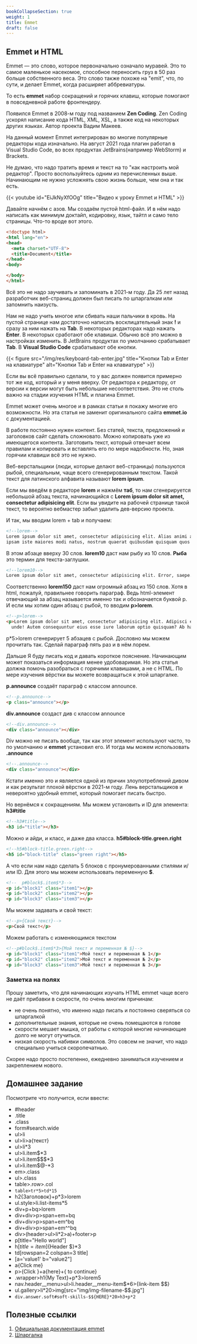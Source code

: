 ```yaml
---
bookCollapseSection: true
weight: 1
title: Emmet
draft: false
---
```


## Emmet и HTML

Emmet — это слово, которое первоначально означало муравей. Это то самое маленькое насекомое, способное переносить груз в
50 раз больше собственного веса. Это слово также похоже на "emit", что, по сути, и делает Emmet, когда расширяет
аббревиатуры.

То есть **emmet** набор сокращений и горячих клавиш, которые помогают в повседневной работе фронтендеру.

Появился Emmet в 2008-м году под названием **Zen Coding**. Zen Coding ускорял написание кода HTML, XML, XSL, а также код
на некоторых других языках. Автор проекта Вадим Макеев.

На данный момент Emmet интегрирован во многие популярные редакторы кода изначально. На август 2021 года плагин работал в
Visual Studio Code, во всех продуктах JetBrains(например WebStorm) и Brackets.

Не думаю, что надо тратить время и текст на то "как настроить мой редактор". Просто воспользуйтесь одним из
перечисленных выше. Начинающим не нужно усложнять свою жизнь больше, чем она и так есть.

{{< youtube id="EiJkNyXfOOg" title="Видео к уроку Emmet и HTML" >}}

Давайте начнём с азов. Мы создаём пустой html-файл. И в нём надо написать как минимум доктайп, кодировку, язык, тайтл и
само тело страницы. Что-то вроде вот этого.

````html
<!doctype html>
<html lang="en">
<head>
  <meta charset="UTF-8">
  <title>Document</title>
</head>
<body>

</body>
</html>
````

Всё это не надо заучивать и запоминать в 2021-м году. Да 25 лет назад разработчик веб-страниц должен был писать по
шпаргалкам или запомнить наизусть.

Нам не надо учить многое или сбивать наши пальчики в кровь. На пустой странице нам достаточно написать восклицательный
знак **!** и сразу за ним нажать на **Tab**. В некоторых редакторах надо нажать **Enter**. В некоторых сработают обе
клавиши. Обычно всё это можно в настройках изменить. В JetBrains продуктах по умолчанию срабатывает **Tab**. В **Visual
Studio Code** срабатывают обе кнопки.

{{< figure src="/img/res/keyboard-tab-enter.jpg" title="Кнопки Tab и Enter на клавиатуре" alt="Кнопки Tab и Enter на клавиатуре" >}}

Если вы всё правильно сделали, то у вас должен появится примерно тот же код, который и у меня вверху. От редактора к
редактору, от версии к версии могут быть небольшие несоответствия. Это не столь важно на стадии изучения HTML и плагина Emmet.

Emmet может очень многое и в рамках статьи я покажу многие его возможности. Но эта статья не заменит оригинального
сайта **emmet.io** с документацией.

В работе постоянно нужен контент. Без статей, текста, предложений и заголовков сайт сделать сложновато. Можно копировать
уже из имеющегося контента. Заготовить текст, который отвечает всем правилам и копировать и вставлять его по мере
надобности. Но, зная горячии клавиши всё это не нужно.

Веб-верстальщики (люди, которые делают веб-страницы) пользуются рыбой, специальным, чаще всего сгенерированным текстом.
Такой текст для латинского алфавита называют **lorem ipsum**.

Если мы введём в редакторе **lorem** и нажмём **таб**, то нам сгенерируется небольшой абзац текста, начинающийся с **Lorem ipsum dolor sit amet, consectetur adipisicing elit**. Если вы увидите на рабочей странице такой текст, то вероятно
вебмастер забыл удалить дев-версию проекта.

И так, мы вводим lorem + tab и получаем:

````html
<!--lorem-->
Lorem ipsum dolor sit amet, consectetur adipisicing elit. Alias animi aperiam aut dolorum eius error expedita, fugiat
ipsam iste maiores modi natus, nostrum quaerat quibusdam quisquam quos sequi vero voluptatibus?
````

В этом абзаце вверху 30 слов. **lorem10** даст нам рыбу из 10 слов. **Рыба** это термин для текста-заглушки.

````html
<!--lorem10-->
Lorem ipsum dolor sit amet, consectetur adipisicing elit. Error, saepe.
````

Соответственно **lorem150** даст нам огромный абзац из 150 слов. Хотя в html, пожалуй, правильнее говорить параграф.
Ведь html-элемент отвечающий за абзац называется именно так и обозначается буквой p. И если мы хотим один абзац с рыбой,
то вводим **p>lorem**.

````html
<!--p>lorem-->
<p>Lorem ipsum dolor sit amet, consectetur adipisicing elit. Adipisci error facere magnam maiores optio sed tenetur,
  unde! Autem consequuntur eius esse iure laborum optio quisquam? Ab harum numquam optio? At?</p>
````

p*5>lorem сгенерирует 5 абзацев с рыбой. Дословно мы можем прочитать так. Сделай параграф пять раз и в нём лорем.

Дальше Я буду писать код и давать короткое пояснение. Начинающим может показаться информация менее удобоваримая. Но эта
статья должна помочь разобраться с горячими клавишами, а не с HTML. По мере изучения вёрстки вы можете возвращаться к
этой шпаргалке.

**p.announce** создаёт параграф с классом announce.

````html
<!--p.announce-->
<p class="announce"></p>
````

**div.announce** создаст див с классом announce

````html
<!--div.announce-->
<div class="announce"></div>
````

Div можно не писать вообще, так как этот элемент используют часто, то по умолчанию и **emmet** установил его. И тогда мы
можем использовать **.announce**

````html
<!--.announce-->
<div class="announce"></div>
````

Кстати именно это и является одной из причин злоупотреблений дивом и как результат плохой вёрстки в 2021-м году. Лень
верстальщиков и невероятно удобный emmet, который помогает писать быстро.

Но вернёмся к сокращениям. Мы можем установить и ID для элемента:  
**h3#title**

````html
<!--h3#title-->
<h3 id="title"></h3>
````

Можно и айди, и класс, и даже два класса.
**h5#block-title.green.right**

````html
<!--h5#block-title.green.right-->
<h5 id="block-title" class="green right"></h5>
````

А что если нам надо сделать 5 блоков с пронумерованными стилями и/или ID. Для этого мы можем использовать переменную **$**.

````html
<!--  p#block$.item$*3-->
<p id="block1" class="item1"></p>
<p id="block2" class="item2"></p>
<p id="block3" class="item3"></p>
````

Мы можем задавать и свой текст:

````html
<!--p>{Свой текст}-->
<p>Свой текст</p>
````

Можем работать с изменяющимся текстом

````html
<!--p#block$.item$*3>{Мой текст и переменная № $}-->
<p id="block1" class="item1">Мой текст и переменная № 1</p>
<p id="block2" class="item2">Мой текст и переменная № 2</p>
<p id="block3" class="item3">Мой текст и переменная № 3</p>
````

### Заметка на полях

Прошу заметить, что для начинающих изучать HTML emmet чаще всего не даёт прибавки в скорости, по очень многим причинам:

- не очень понятно, что именно надо писать и постоянно сверяться со шпаргалкой
- дополнительные знания, которые не очень помещаются в голове
- скорости мешает мышка, от работы с которой многие начинающие долго не могут отучиться.
- низкая скорость набивки символов. Это совсем не значит, что надо специально учиться скоропечатнью.

Скорее надо просто постепенно, ежедневно заниматься изучением и закреплением нового.


## Домашнее задание

Посмотрите что получится, если ввести:
- &num;header
- .title
- .class
- form#search.wide
- ul>li
- ul>li>a{текст}
- ul>li*3
- ul>li.item$*3
- ul>li.item$$$*3
- ul>li.item$@-*3
- em>.class
- ul>.class
- table>.row>.col
- ```table>tr*5>td*15```
- h2{Заголовок}+p*3>lorem
- ul.style>li.list-items*5
- div+p+bq>lorem
- div+div>p>span+em+bq
- div+div>p>span+em^bq
- div+div>p>span+em^^bq
- div>(header>ul>li*2>a)+footer>p
- p[title="Hello world"]
- h$[title=item$]{Header $}*3
- td[rowspan=2 colspan=3 title]
- [a='value1' b="value2"]
- a{Click me}
- p>{Click }+a{here}+{ to continue}
- .wrapper>h1{My Text}+p*3>lorem5
- nav.header__menu>ul>li.header__menu-item$*6>{link-item $$}
- ul.gallery>li*20>img[src="img/img-filename-$$.jpg"]
- ```div.answer.soft#soft-skills-$${HERE}*20>h3+p*2```


## Полезные ссылки

1. [Официальная документация emmet](https://docs.emmet.io/)
2. [Шпаргалка](https://dwstroy.ru/stail/plaginy-rasshireniya/emmet-shpargalka/)
